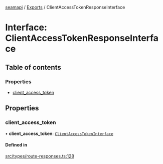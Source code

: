 [seamapi](../README.md) / [Exports](../modules.md) / ClientAccessTokenResponseInterface

# Interface: ClientAccessTokenResponseInterface

## Table of contents

### Properties

- [client\_access\_token](ClientAccessTokenResponseInterface.md#client_access_token)

## Properties

### client\_access\_token

• **client\_access\_token**: [`ClientAccessTokenInterface`](ClientAccessTokenInterface.md)

#### Defined in

[src/types/route-responses.ts:128](https://github.com/seamapi/javascript/blob/main/src/types/route-responses.ts#L128)
